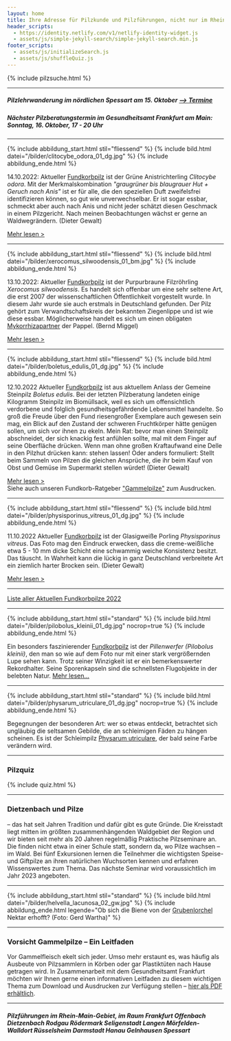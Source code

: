 ```yaml
---
layout: home
title: Ihre Adresse für Pilzkunde und Pilzführungen, nicht nur im Rhein-Main-Gebiet
header_scripts:
  - https://identity.netlify.com/v1/netlify-identity-widget.js
  - assets/js/simple-jekyll-search/simple-jekyll-search.min.js
footer_scripts:
  - assets/js/initializeSearch.js
  - assets/js/shuffleQuiz.js
---
```

{% include pilzsuche.html %}

- - -

##### Pilzlehrwanderung im nördlichen Spessart am 15. Oktober [\--> Termine](/termine)

##### Nächster Pilzberatungstermin im Gesundheitsamt Frankfurt am Main: Sonntag, 16. Oktober, 17 - 20 Uhr

- - -

{% include abbildung_start.html stil="fliessend" %}
{% include bild.html datei="/bilder/clitocybe_odora_01_dg.jpg" %}
{% include abbildung_ende.html %}

14.10.2022: Aktueller [Fundkorbpilz](AA "Glossar-") ist der Grüne Anistrichterling *Clitocybe odora*. Mit der Merkmalskombination *"graugrüner bis blaugrauer Hut + Geruch nach Anis"* ist er für alle, die den speziellen Duft zweifelsfrei identifizieren können, so gut wie unverwechselbar. Er ist sogar essbar, schmeckt aber auch nach Anis und nicht jeder schätzt diesen Geschmack in einem Pilzgericht. Nach meinen Beobachtungen wächst er gerne an Waldwegrändern. (Dieter Gewalt)

[Mehr lesen >](/pilze/clitocybe-odora-grüner-anistrichterling)

<div style="clear:  both"></div>

- - -

{% include abbildung_start.html stil="fliessend" %}
{% include bild.html datei="/bilder/xerocomus_silwoodensis_01_bm.jpg" %}
{% include abbildung_ende.html %}

13.10.2022: Aktueller [Fundkorbpilz](AA "Glossar-") ist der Purpurbraune Filzröhrling *Xerocomus silwoodensis*. Es handelt sich offenbar um eine sehr seltene Art, die erst 2007 der wissenschaftlichen Öffentlichkeit vorgestellt wurde. In diesem Jahr wurde sie auch erstmals in Deutschland gefunden. Der Pilz gehört zum Verwandtschaftskreis der bekannten Ziegenlippe und ist wie diese essbar. Möglicherweise handelt es sich um einen obligaten [Mykorrhizapartner](Mykorrhiza "Glossar") der Pappel. (Bernd Miggel)

[Mehr lesen >](/pilze/xerocomus-silwoodensis-purpurbrauner-filzröhrling)

<div style="clear:  both"></div>

- - -

{% include abbildung_start.html stil="fliessend" %}
{% include bild.html datei="/bilder/boletus_edulis_01_dg.jpg" %}
{% include abbildung_ende.html %}

12.10.2022 Aktueller [Fundkorbpilz](AA "Glossar-") ist aus aktuellem Anlass der Gemeine Steinpilz *Boletus edulis*. Bei der letzten Pilzberatung landeten einige Kilogramm Steinpilz im Biomüllsack, weil es sich um offensichtlich verdorbene und folglich gesundheitsgefährdende Lebensmittel handelte. So groß die Freude über den Fund riesengroßer Exemplare auch gewesen sein mag, ein Blick auf den Zustand der schweren Fruchtkörper hätte genügen sollen, um sich vor ihnen zu ekeln. Mein Rat: bevor man einen Steinpilz abschneidet, der sich knackig fest anfühlen sollte, mal mit dem Finger auf seine Oberfläche drücken. Wenn man ohne großen Kraftaufwand eine Delle in den Pilzhut drücken kann: stehen lassen! Oder anders formuliert: Stellt beim Sammeln von Pilzen die gleichen Ansprüche, die ihr beim Kauf von Obst und Gemüse im Supermarkt stellen würdet!  (Dieter Gewalt)

[Mehr lesen >](/pilze/boletus-edulis-gemeiner-steinpilz)\
Siehe auch unseren Fundkorb-Ratgeber ["Gammelpilze"](/assets/docs/Fundkorb.de-Gammelpilze.pdf) zum Ausdrucken.

<div style="clear:  both"></div>

- - -

{% include abbildung_start.html stil="fliessend" %}
{% include bild.html datei="/bilder/physisporinus_vitreus_01_dg.jpg" %}
{% include abbildung_ende.html %}

11.10.2022 Aktueller [Fundkorbpilz](AA "Glossar-") ist der Glasigweiße Porling *Physisporinus vitreus*. Das Foto mag den Eindruck erwecken, dass die creme-weißliche etwa 5 - 10 mm dicke Schicht eine schwammig weiche Konsistenz besitzt. Das täuscht. In Wahrheit kann die lückig in ganz Deutschland verbreitete Art ein ziemlich harter Brocken sein. (Dieter Gewalt)

[Mehr lesen >](/pilze/physisporinus-vitreus-glasigweißer-porling)

<div style="clear:  both"></div>

- - -

[Liste aller Aktuellen Fundkorbpilze 2022](/artikel/liste-aller-aktuellen-fundkorbpilze-2022.html)

- - -

{% include abbildung_start.html stil="standard" %}
{% include bild.html datei="/bilder/pilobolus_kleinii_01_dg.jpg" nocrop=true %}
{% include abbildung_ende.html %}

Ein besonders faszinierender [Fundkorbpilz](AA "Glossar-") ist der *Pillenwerfer (Pilobolus kleinii)*, den man so wie auf dem Foto nur mit einer stark vergrößernden Lupe sehen kann. Trotz seiner Winzigkeit ist er ein bemerkenswerter Rekordhalter. Seine Sporenkapseln sind die schnellsten Flugobjekte in der belebten Natur. [Mehr lesen...](/pilze/pilobolus-kleinii-pillenwerfer)

- - -

{% include abbildung_start.html stil="standard" %}
{% include bild.html datei="/bilder/physarum_utriculare_01_dg.jpg" nocrop=true %}
{% include abbildung_ende.html %}

Begegnungen der besonderen Art: wer so etwas entdeckt, betrachtet sich ungläubig die seltsamen Gebilde, die an schleimigen Fäden zu hängen scheinen. Es ist der Schleimpilz [Physarum utriculare](/pilze/physarum-utriculare-fadenfruchtschleimpilz), der bald seine Farbe verändern wird.

- - -

### Pilzquiz

{% include quiz.html %}

- - -

### Dietzenbach und Pilze

– das hat seit Jahren Tradition und dafür gibt es gute Gründe. Die Kreisstadt liegt mitten im größten zusammenhängenden Waldgebiet der Region und wir bieten seit mehr als 20 Jahren regelmäßig Praktische Pilzseminare an. Die finden nicht etwa in einer Schule statt, sondern da, wo Pilze wachsen – im Wald. Bei fünf Exkursionen lernen die Teilnehmer die wichtigsten Speise- und Giftpilze an ihren natürlichen Wuchsorten kennen und erfahren Wissenswertes zum Thema. Das nächste Seminar wird voraussichtlich im Jahr 2023 angeboten.  

- - -

{% include abbildung_start.html stil="standard" %}
{% include bild.html datei="/bilder/helvella_lacunosa_02_gw.jpg" %}
{% include abbildung_ende.html legende="Ob sich die Biene von der <a href='/pilze/helvella-lacunosa-grubenlorchel'>Grubenlorchel</a> Nektar erhofft?  (Foto: Gerd Wartha)" %}

- - -

### Vorsicht Gammelpilze – Ein Leitfaden

Vor Gammelfleisch ekelt sich jeder. Umso mehr erstaunt es, was häufig als Ausbeute von Pilzsammlern in Körben oder gar Plastiktüten nach Hause getragen wird. In Zusammenarbeit mit dem Gesundheitsamt Frankfurt möchten wir Ihnen gerne einen informativen Leitfaden zu diesem wichtigen Thema zum Download und Ausdrucken zur Verfügung stellen – [hier als PDF erhältlich](/assets/docs/Fundkorb.de-Gammelpilze.pdf).

- - -

##### Pilzführungen im Rhein-Main-Gebiet, im Raum Frankfurt Offenbach Dietzenbach Rodgau Rödermark Seligenstadt Langen Mörfelden-Walldort Rüsselsheim Darmstadt Hanau Gelnhausen Spessart